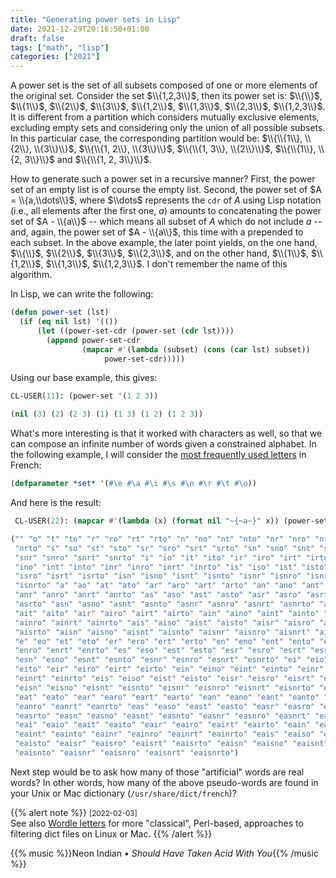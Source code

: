 ```yaml
---
title: "Generating power sets in Lisp"
date: 2021-12-29T20:16:50+01:00
draft: false
tags: ["math", "lisp"]
categories: ["2021"]
---
```


A power set is the set of all subsets composed of one or more elements of the original set. Consider the set $\\{1,2,3\\}$, then its power set is: $\\{\\}$, $\\{1\\}$, $\\{2\\}$, $\\{3\\}$, $\\{1,2\\}$, $\\{1,3\\}$, $\\{2,3\\}$, $\\{1,2,3\\}$. It is different from a partition which considers mutually exclusive elements, excluding empty sets and considering only the union of all possible subsets. In this particular case, the corresponding partition would be: $\\{\\{1\\}, \\{2\\}, \\{3\\}\\}$, $\\{\\{1, 2\\}, \\{3\\}\\}$, $\\{\\{1, 3\\}, \\{2\\}\\}$, $\\{\\{1\\}, \\{2, 3\\}\\}$ and $\\{\\{1, 2, 3\\}\\}$.

How to generate such a power set in a recursive manner? First, the power set of an empty list is of course the empty list. Second, the power set of $A = \\{a,\\dots\\}$, where $\\dots$ represents the `cdr` of $A$ using Lisp notation (i.e., all elements after the first one, $a$) amounts to concatenating the power set of $A - \\{a\\}$ -- which means all subset of $A$ which do not include $a$ -- and, again, the power set of $A - \\{a\\}$, this time with a prepended to each subset. In the above example, the later point yields, on the one hand, $\\{\\}$, $\\{2\\}$, $\\{3\\}$, $\\{2,3\\}$, and on the other hand, $\\{1\\}$, $\\{1,2\\}$, $\\{1,3\\}$, $\\{1,2,3\\}$. I don't remember the name of this algorithm.

In Lisp, we can write the following:

```lisp
(defun power-set (lst)
  (if (eq nil lst) '(())
      (let ((power-set-cdr (power-set (cdr lst))))
        (append power-set-cdr
                (mapcar #'(lambda (subset) (cons (car lst) subset))
                     power-set-cdr)))))
```

Using our base example, this gives:

```lisp
CL-USER(11): (power-set '(1 2 3))

(nil (3) (2) (2 3) (1) (1 3) (1 2) (1 2 3))
```

What's more interesting is that it worked with characters as well, so that we can compose an infinite number of words given a constrained alphabet. In the following example, I will consider the [most frequently used letters](https://fr.wikipedia.org/wiki/Fr%C3%A9quence_d%27apparition_des_lettres_en_fran%C3%A7ais) in French:

```lisp
(defparameter *set* '(#\e #\a #\i #\s #\n #\r #\t #\o))
```

And here is the result:

```lisp
 CL-USER(22): (mapcar #'(lambda (x) (format nil "~{~a~}" x)) (power-set *set*))

("" "o" "t" "to" "r" "ro" "rt" "rto" "n" "no" "nt" "nto" "nr" "nro" "nrt"
 "nrto" "s" "so" "st" "sto" "sr" "sro" "srt" "srto" "sn" "sno" "snt" "snto"
 "snr" "snro" "snrt" "snrto" "i" "io" "it" "ito" "ir" "iro" "irt" "irto" "in"
 "ino" "int" "into" "inr" "inro" "inrt" "inrto" "is" "iso" "ist" "isto" "isr"
 "isro" "isrt" "isrto" "isn" "isno" "isnt" "isnto" "isnr" "isnro" "isnrt"
 "isnrto" "a" "ao" "at" "ato" "ar" "aro" "art" "arto" "an" "ano" "ant" "anto"
 "anr" "anro" "anrt" "anrto" "as" "aso" "ast" "asto" "asr" "asro" "asrt"
 "asrto" "asn" "asno" "asnt" "asnto" "asnr" "asnro" "asnrt" "asnrto" "ai" "aio"
 "ait" "aito" "air" "airo" "airt" "airto" "ain" "aino" "aint" "ainto" "ainr"
 "ainro" "ainrt" "ainrto" "ais" "aiso" "aist" "aisto" "aisr" "aisro" "aisrt"
 "aisrto" "aisn" "aisno" "aisnt" "aisnto" "aisnr" "aisnro" "aisnrt" "aisnrto"
 "e" "eo" "et" "eto" "er" "ero" "ert" "erto" "en" "eno" "ent" "ento" "enr"
 "enro" "enrt" "enrto" "es" "eso" "est" "esto" "esr" "esro" "esrt" "esrto"
 "esn" "esno" "esnt" "esnto" "esnr" "esnro" "esnrt" "esnrto" "ei" "eio" "eit"
 "eito" "eir" "eiro" "eirt" "eirto" "ein" "eino" "eint" "einto" "einr" "einro"
 "einrt" "einrto" "eis" "eiso" "eist" "eisto" "eisr" "eisro" "eisrt" "eisrto"
 "eisn" "eisno" "eisnt" "eisnto" "eisnr" "eisnro" "eisnrt" "eisnrto" "ea" "eao"
 "eat" "eato" "ear" "earo" "eart" "earto" "ean" "eano" "eant" "eanto" "eanr"
 "eanro" "eanrt" "eanrto" "eas" "easo" "east" "easto" "easr" "easro" "easrt"
 "easrto" "easn" "easno" "easnt" "easnto" "easnr" "easnro" "easnrt" "easnrto"
 "eai" "eaio" "eait" "eaito" "eair" "eairo" "eairt" "eairto" "eain" "eaino"
 "eaint" "eainto" "eainr" "eainro" "eainrt" "eainrto" "eais" "eaiso" "eaist"
 "eaisto" "eaisr" "eaisro" "eaisrt" "eaisrto" "eaisn" "eaisno" "eaisnt"
 "eaisnto" "eaisnr" "eaisnro" "eaisnrt" "eaisnrto")
```

Next step would be to ask how many of those "artificial" words are real words? In other words, how many of the above pseudo-words are found in your Unix or Mac dictionary (`/usr/share/dict/french`)?

{{% alert note %}}
<small>[2022-02-03]</small><br>
See also [Wordle letters](https://leancrew.com/all-this/2022/01/wordle-letters/) for more "classical", Perl-based, approaches to filtering dict files on Linux or Mac.
{{% /alert %}}

{{% music %}}Neon Indian • _Should Have Taken Acid With You_{{% /music %}}
